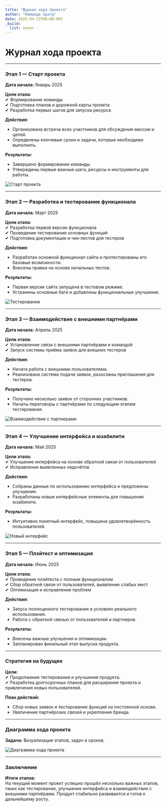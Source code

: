 ```yaml
---
title: "Журнал хода проекта"
author: "Команда Sparq"
date: 2025-04-23T00:00:00Z
_build:
  list: never
---
```

# Журнал хода проекта

---

### Этап 1 — Старт проекта

**Дата начала:** Январь 2025

**Цели этапа:**  
✔ Формирование команды  
✔ Подготовка планов и дорожной карты проекта  
✔ Разработка первых шагов для запуска ресурса

**Действия:**
- Организована встреча всех участников для обсуждения миссии и целей.
- Определены ключевые сроки и задачи, которые необходимо выполнить.

**Результаты:**  
- Завершено формирование команды.
- Утверждены первые важные шаги, ресурсы и инструменты для работы.

![Старт проекта](/images/startproject.jpg)

---

### Этап 2 — Разработка и тестирование функционала

**Дата начала:** Март 2025

**Цели этапа:**  
✔ Разработка первой версии функционала  
✔ Проведение тестирования основных функций  
✔ Подготовка документации и чек-листов для тестеров

**Действия:**
- Разработан основной функционал сайта и протестированы его базовые возможности.
- Внесены правки на основе начальных тестов.

**Результаты:**  
- Первая версия сайта запущена в тестовом режиме.
- Устранены основные баги и добавлены функциональные улучшения.

![Тестирование](/images/testing.jpg)

---

### Этап 3 — Взаимодействие с внешними партнёрами

**Дата начала:** Апрель 2025

**Цели этапа:**  
✔ Установление связи с внешними партнёрами и командой  
✔ Запуск системы приёма заявок для внешних тестеров

**Действия:**  
- Начата работа с внешними пользователями.
- Реализована система подачи заявок, разосланы приглашения для тестеров.

**Результаты:**  
- Получено несколько заявок от сторонних участников.
- Начаты переговоры с партнёрами по следующим этапам тестирования.

![Взаимодействие с партнерами](/images/partners.jpg)

---

### Этап 4 — Улучшение интерфейса и юзабилити

**Дата начала:** Май 2025

**Цели этапа:**  
✔ Улучшение интерфейса на основе обратной связи от пользователей  
✔ Исправление выявленных недочётов

**Действия:**  
- Собраны данные по использованию интерфейса и предложены улучшения.
- Разработаны новые интерфейсные элементы для повышения юзабилити.

**Результаты:**  
- Интуитивно понятный интерфейс, повышена удовлетворённость пользователей.

![Новый интерфейс](/images/newinterface.jpg)

---

### Этап 5 — Плэйтест и оптимизация

**Дата начала:** Июнь 2025

**Цели этапа:**  
✔ Проведение плэйтеста с полным функционалом  
✔ Сбор обратной связи от пользователей, выявление слабых мест  
✔ Оптимизация и исправление проблем

**Действия:**  
- Запуск полноценного тестирования в условиях реального использования.
- Работа с обратной связью от пользователей и партнеров.

**Результаты:**  
- Внесены важные улучшения и оптимизации.
- Запланирован финальный этап выпуска продукта.

---

### Стратегия на будущее

**Цели:**  
✔ Продолжение тестирования и улучшения продукта.  
✔ Разработка долгосрочных планов для расширения проекта и привлечения новых пользователей.  

**План действий:**  
- Сбор новых заявок и тестирование функций на постоянной основе.
- Увеличение партнёрских связей и укрепление бренда.

---

### Диаграмма хода проекта

**Задача:** Визуализация этапов, задач и сроков.

![Диаграмма хода проекта](/images/gantt2.jpg)

---

### Заключение

**Итоги этапов:**  
На текущий момент проект успешно прошёл несколько важных этапов, таких как тестирование, улучшение интерфейса и взаимодействие с внешними партнёрами. Продукт стабильно развивается и готов к дальнейшему росту.


